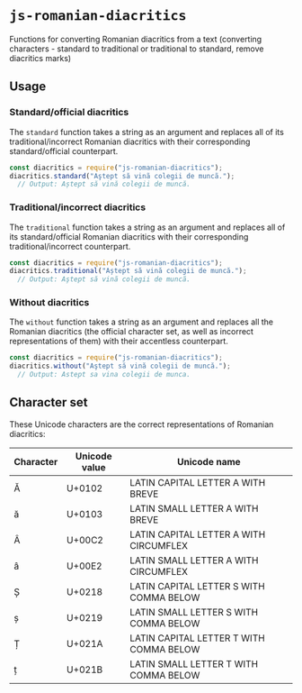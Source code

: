 # `js-romanian-diacritics`

Functions for converting Romanian diacritics from a text (converting characters - standard to traditional or traditional to standard, remove diacritics marks)

## Usage

### Standard/official diacritics
The `standard` function takes a string as an argument and replaces all of its traditional/incorrect Romanian diacritics with their corresponding standard/official counterpart.

```javascript
const diacritics = require("js-romanian-diacritics");
diacritics.standard("Aştept să vinã colegii de muncã.");
  // Output: Aștept să vină colegii de muncă.
```
### Traditional/incorrect diacritics
The `traditional` function takes a string as an argument and replaces all of its standard/official Romanian diacritics with their corresponding traditional/incorrect counterpart.

```javascript
const diacritics = require("js-romanian-diacritics");
diacritics.traditional("Aștept să vină colegii de muncă.");
  // Output: Aştept să vinã colegii de muncã.
```


### Without diacritics
The `without` function takes a string as an argument and replaces all the Romanian diacritics (the official character set, as well as incorrect representations of them) with their accentless counterpart.

```javascript
const diacritics = require("js-romanian-diacritics");
diacritics.without("Aştept să vină colegii de muncă.");
  // Output: Astept sa vina colegii de munca.
```

## Character set
These Unicode characters are the correct representations of Romanian diacritics:

| Character | Unicode value | Unicode name                            |
| --------- | ------------- | --------------------------------------- |
| Ă         | U+0102        | LATIN CAPITAL LETTER A WITH BREVE       |
| ă         | U+0103        | LATIN SMALL LETTER A WITH BREVE         |
| Â         | U+00C2        | LATIN CAPITAL LETTER A WITH CIRCUMFLEX  |
| â         | U+00E2        | LATIN SMALL LETTER A WITH CIRCUMFLEX    |
| Ș         | U+0218        | LATIN CAPITAL LETTER S WITH COMMA BELOW |
| ș         | U+0219        | LATIN SMALL LETTER S WITH COMMA BELOW   |
| Ț         | U+021A        | LATIN CAPITAL LETTER T WITH COMMA BELOW |
| ț         | U+021B        | LATIN SMALL LETTER T WITH COMMA BELOW   |
